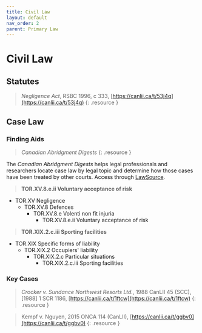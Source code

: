 ```yaml
---
title: Civil Law
layout: default
nav_order: 2
parent: Primary Law
---
```

# Civil Law
## Statutes
> *Negligence Act*, RSBC 1996, c 333, [https://canlii.ca/t/53j4q](https://canlii.ca/t/53j4q)
{: .resource } 
## Case Law

### Finding Aids

> *Canadian Abridgment Digests*
{: .resource }

The *Canadian Abridgment Digests* helps legal professionals and researchers locate case law by legal topic and determine how those cases have been treated by other courts. Access through [LawSource](https://resources.library.ubc.ca/page.php?details=lawsource&id=2653). 

> **TOR.XV.8.e.ii Voluntary acceptance of risk**
- TOR.XV Negligence 
    - TOR.XV.8 Defences 
        - TOR.XV.8.e Volenti non fit injuria 
            - TOR.XV.8.e.ii Voluntary acceptance of risk 

> **TOR.XIX.2.c.iii Sporting facilities**
- TOR.XIX Specific forms of liability
    - TOR.XIX.2 Occupiers' liability
        - TOR.XIX.2.c Particular situations
            - TOR.XIX.2.c.iii Sporting facilities

### Key Cases

>*Crocker v. Sundance Northwest Resorts Ltd.*, 1988 CanLII 45 (SCC), [1988] 1 SCR 1186, [https://canlii.ca/t/1ftcw](https://canlii.ca/t/1ftcw)
{: .resource }

> Kempf v. Nguyen, 2015 ONCA 114 (CanLII), [https://canlii.ca/t/ggbv0](https://canlii.ca/t/ggbv0)
{: .resource }